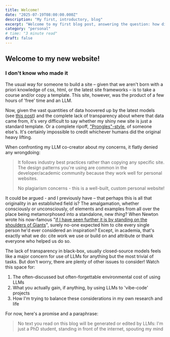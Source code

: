 ```yaml
---
title: Welcome!
date: "2025-07-19T08:00:00.000Z"
description: "My first, introductory, blog"
excerpt: "Welcome to my first blog post, answering the question: how did this get here?"
category: "personal"
# time: "3 minute read"
draft: false
---
```


## Welcome to my new website!

### I don't know who made it

The usual way for someone to build a site – given that we aren't born with a priori knowledge of css, html, or the latest site frameworks – is to take a course and/or copy a template.
This site, however, was the product of a few hours of 'free' time and an LLM.

Now, given the vast quantities of data hoovered up by the latest models (see [this post](https://epoch.ai/blog/will-we-run-out-of-data-limits-of-llm-scaling-based-on-human-generated-data)) and the complete lack of transparency about where that data came from, it's very difficult to say whether my shiny new site is just a standard template. 
Or a complete ripoff, ["Prongles"-style](https://youtu.be/JY4eqp6skC0?t=123), of someone else's. 
It's certainly impossible to credit whichever humans did the original heavy lifting.

When confronting my LLM co-creator about my concerns, it flatly denied any wrongdoing:

> It follows industry best practices rather than copying any specific site. 
> The design patterns you're using are common in the developer/academic community because they work well for personal websites.
>
> No plagiarism concerns - this is a well-built, custom personal website!


It could be argued - and I previously have – that perhaps this is all that originality in an established field is? 
The amalgamation, whether consciously or unconsciously, of elements and examples from all over the place being metamorphosed into a standalone, new *thing*? 
When Newton wrote his now-famous "[if I have seen further it is by standing on the shoulders of Giants](https://link-springer-com.ezp.lib.cam.ac.uk/chapter/10.1007/978-1-4471-0051-5_5)", surely no-one expected him to cite every single person he'd ever considered an inspiration?
Except, in academia, that's exactly what we do: cite work we use or build on and attribute or thank everyone who helped us do so.

The lack of transparency in black-box, usually closed-source models feels like a major concern for use of LLMs for anything but the most trivial of tasks. 
But don't worry, there are plenty of other issues to consider! Watch this space for:

1. The often-discussed but often-forgettable environmental cost of using LLMs
2. What you actually gain, if anything, by using LLMs to 'vibe-code' projects
3. How I'm trying to balance these considerations in my own research and life

For now, here's a promise and a paraphrase:
> No text you read on this blog will be generated or edited by LLMs: I'm just a PhD student, standing in front of the internet, spouting my mind 

